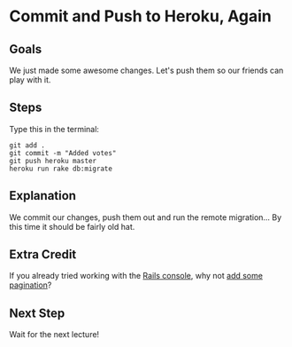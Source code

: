 # Commit and Push to Heroku, Again
## Goals
We just made some awesome changes. Let's push them so our friends can play with it.

## Steps
Type this in the terminal:

```text
git add .
git commit -m "Added votes"
git push heroku master
heroku run rake db:migrate
```

## Explanation
We commit our changes, push them out and run the remote migration... By this time it should be fairly old hat.

## Extra Credit
If you already tried working with the [Rails console](extra_credit/04_console),
why not [add some pagination](extra_credit/05_pagination)?

## Next Step
Wait for the next lecture!
